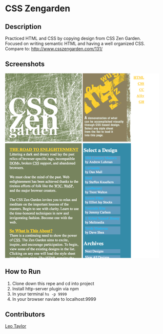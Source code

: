 # CSS Zengarden 
## Description 
Practiced HTML and CSS by copying design from CSS Zen Garden. Focused on writing semantic HTML and having a well organized CSS. Compare to: http://www.csszengarden.com/131/

## Screenshots
![](https://raw.githubusercontent.com/leotaylor/css_zengarden_startover/master/screenshots/screenshot.png)

## How to Run
1. Clone down this repe and cd into project
1. Install http-server plugin via npm
1. In your terminal ```hs -p 9999```
1. In your browser naviate to localhost:9999

## Contributors 
[Leo Taylor](https://github.com/leotaylor)


